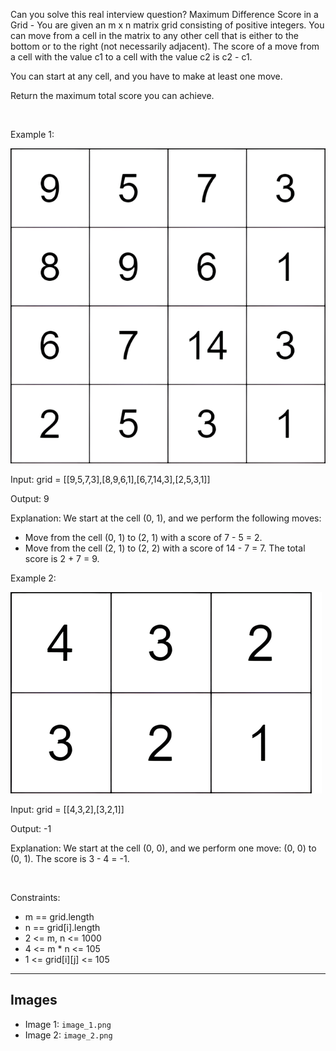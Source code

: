 Can you solve this real interview question? Maximum Difference Score in a Grid - You are given an m x n matrix grid consisting of positive integers. You can move from a cell in the matrix to any other cell that is either to the bottom or to the right (not necessarily adjacent). The score of a move from a cell with the value c1 to a cell with the value c2 is c2 - c1.

You can start at any cell, and you have to make at least one move.

Return the maximum total score you can achieve.

 

Example 1:

![Example 1](./image_1.png)

Input: grid = [[9,5,7,3],[8,9,6,1],[6,7,14,3],[2,5,3,1]]

Output: 9

Explanation: We start at the cell (0, 1), and we perform the following moves:
- Move from the cell (0, 1) to (2, 1) with a score of 7 - 5 = 2.
- Move from the cell (2, 1) to (2, 2) with a score of 14 - 7 = 7.
The total score is 2 + 7 = 9.

Example 2:

![Example 2](./image_2.png)

Input: grid = [[4,3,2],[3,2,1]]

Output: -1

Explanation: We start at the cell (0, 0), and we perform one move: (0, 0) to (0, 1). The score is 3 - 4 = -1.

 

Constraints:

 * m == grid.length
 * n == grid[i].length
 * 2 <= m, n <= 1000
 * 4 <= m * n <= 105
 * 1 <= grid[i][j] <= 105

---

## Images

- Image 1: `image_1.png`
- Image 2: `image_2.png`
